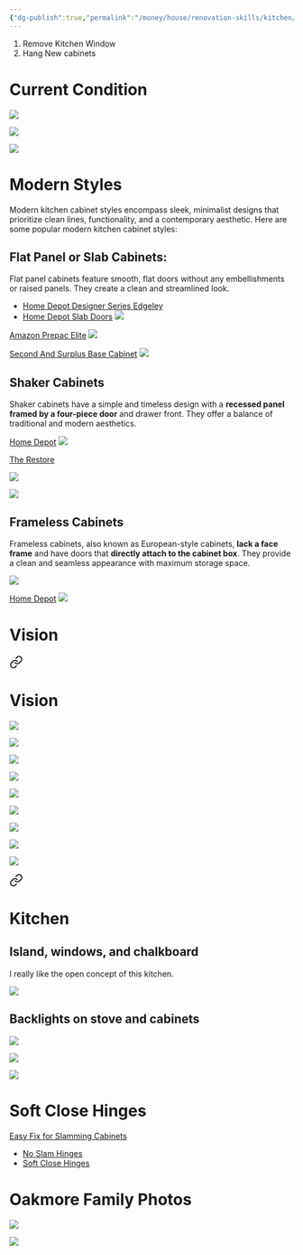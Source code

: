 ```yaml
---
{"dg-publish":true,"permalink":"/money/house/renovation-skills/kitchen/kitchen-cabinets/","tags":["oakmore"],"created":"Jun 05, 2023, 1:49 PM"}
---
```



1. Remove Kitchen Window
2. Hang New cabinets

# Current Condition

![](https://lh3.googleusercontent.com/pw/AIL4fc-JgZNEBGT1OXHvX8Weq0PaESnUhxxddBJat87Hk6SjxqemAPWOgTiwNEJMMynGZNDMSw6AJ0wJdgjp8PI-K9BQf32M6ODY6taehLsGyKhwBuJlPKrtwBGI-ygFNIm7eCt7aWSqxxPnu1m46SaLzv0j1Q=w1673-h1255-s-no?authuser=1)

![](https://lh3.googleusercontent.com/pw/AIL4fc-zjli0KoOq-ilbMeBEQR0kvZmb0b16lpXphby3oN_3Dj4Li1TRMoIALtQqQrQzK-25sMDwOAxCeLENWlLSgGzYfajSoFQuGLfneZnF_7NnH-nQ0UJ1DaHjJiXLc1M31D-47SBhS_HCuoD0Beavo9tsmw=w1673-h1255-s-no?authuser=1)

![](https://lh3.googleusercontent.com/pw/AIL4fc_tsQ4Exf8-4kPRZg-PVT8wLxVsWDI8s-dpF3svHwJ1Oo12wH-5fhvmW9zQwZ8eizwUP7-VHzemSVSvgXYRlQuYfa38yu-pJ5Rv05N1LifsbP5_Mc7K6qTf_fMlXP-HZSUNLXTkFzZEw5vxFjwmrNpDzQ=w1673-h1255-s-no?authuser=1)

# Modern Styles

Modern kitchen cabinet styles encompass sleek, minimalist designs that prioritize clean lines, functionality, and a contemporary aesthetic. Here are some popular modern kitchen cabinet styles:

## Flat Panel or Slab Cabinets:

Flat panel cabinets feature smooth, flat doors without any embellishments or raised panels. They create a clean and streamlined look.

- [Home Depot Designer Series Edgeley](https://www.homedepot.com/pep/Hampton-Bay-Designer-Series-Edgeley-Assembled-33x34-5x23-75-in-Sink-Base-Kitchen-Cabinet-in-Glacier-BS33-EDGL/305842743)
- [Home Depot Slab Doors](https://www.homedepot.com/b/Kitchen-Kitchen-Cabinets/Flat-Panel/Slab-Door/N-5yc1vZas87Z1z17w3aZ1z1drs3?NCNI-5)
![](https://images.thdstatic.com/productImages/3060a0c6-83c6-42e2-9ebe-ce363d4f9a90/svn/white-hampton-bay-assembled-kitchen-cabinets-bs33-edwh-64_1000.jpg)

[Amazon Prepac Elite](https://www.amazon.com/Prepac-WEW-3230-Elite-Storage-Cabinet/dp/B07D2Y2LR8/ref=asc_df_B07D2Y2LR8)
![](https://m.media-amazon.com/images/I/71tRV5XyTFL._AC_SL1500_.jpg)

[Second And Surplus Base Cabinet](https://www.secondsandsurplus.com/base-cabinet-30-madison-ash-kitchen-cabinet-55-b30ma)
![](https://www.secondsandsurplus.com/media/amasty/webp/catalog/product/cache/66c369609c7bef7961a69ee32aaecad8/5/5/55-b30ma_jpg.webp)

## Shaker Cabinets

Shaker cabinets have a simple and timeless design with a **recessed panel framed by a four-piece door** and drawer front. They offer a balance of traditional and modern aesthetics.

[Home Depot](https://www.homedepot.com/b/Kitchen-Kitchen-Cabinets/Shaker/N-5yc1vZas87Z1z0qcue)
![](https://images.thdstatic.com/productImages/238c4199-742c-4751-88b2-25dce1168429/svn/alpine-white-hampton-bay-ready-to-assemble-kitchen-cabinets-b30-64_1000.jpg)

[The Restore](<[The Restore](https://goo.gl/maps/QmjiYKS1JBz1wjpG7)>)

![](https://lh3.googleusercontent.com/pw/AIL4fc-rF3HK-WQSDyd3K6MuDixorp4ERi4D14P2WDdyAjpwG5AAmytsOOp7mQdEajQSfdNrIT9TtBv6wXPZVPMlJqOAn8BjyIfJFTqrYcv5rSYlOn0oMnBBRDDDhHAlE0bpsdj_UdSWQtVFQA0OKhuKtySK-Q=w1673-h1255-s-no?authuser=1)

![](https://lh3.googleusercontent.com/pw/AIL4fc_tRAZzoB-nbZQ1lUYX5Zb51TOVjIVA-PgDHI7OBk9iNwLvIp32rKH9eEOwPa6IwaT3fUouH_m8X0gC-g96ux1N7NFbRuXheTGtZLCCseG66DqHPSwiWIsRsim1xLSXbA28Rx3rdEQld_MiCfQd6qxbBA=w1024-h768-s-no?authuser=1)


## Frameless Cabinets

Frameless cabinets, also known as European-style cabinets, **lack a face frame** and have doors that **directly attach to the cabinet box**. They provide a clean and seamless appearance with maximum storage space.

![](https://st.hzcdn.com/simgs/59913f160133aecd_4-2013/home-design.jpg)


[Home Depot](https://www.homedepot.com/b/Kitchen-Kitchen-Cabinets/Frameless/N-5yc1vZas87Z1z1na1r)
![](https://images.thdstatic.com/productImages/60e95b23-dddb-4d9a-80cf-d33de638eb8b/svn/white-hampton-bay-assembled-kitchen-cabinets-cm3635s-wh-64_1000.jpg)


# Vision


<div class="transclusion internal-embed is-loaded"><a class="markdown-embed-link" href="/money/house/renovation-skills/kitchen/open-up-the-kitchen/#vision" aria-label="Open link"><svg xmlns="http://www.w3.org/2000/svg" width="24" height="24" viewBox="0 0 24 24" fill="none" stroke="currentColor" stroke-width="2" stroke-linecap="round" stroke-linejoin="round" class="svg-icon lucide-link"><path d="M10 13a5 5 0 0 0 7.54.54l3-3a5 5 0 0 0-7.07-7.07l-1.72 1.71"></path><path d="M14 11a5 5 0 0 0-7.54-.54l-3 3a5 5 0 0 0 7.07 7.07l1.71-1.71"></path></svg></a><div class="markdown-embed">



# Vision

![](https://lh3.googleusercontent.com/pw/AJFCJaUqKmaKald8jaqsKseNjav573Hl2YHJO-LhsjLgZM6hjAYuHzC5SNyvf6g3eGDRXSvhrqlqyZIz3PHcZUFlhcbO6bTepJoJRAzuiWsHnvw-S3VAY3GPSTt6nQnYillTPOaoB9PX6HsyCyDGKTJGeNXVvQ=w1024-h768-s-no?authuser=0)

![](https://i.imgur.com/DfsQdrK.png)

![](https://photos.zillowstatic.com/fp/a2c9e9c170298064b892f72118095376-uncropped_scaled_within_1536_1152.webp)

![](https://photos.zillowstatic.com/fp/e8e6d4e318a75aff33e8190e22caab43-uncropped_scaled_within_1536_1152.webp)

![](https://photos.zillowstatic.com/fp/f7d9be3ec9763fb089defe881979bd4f-uncropped_scaled_within_1536_1152.webp)

![](https://photos.zillowstatic.com/fp/035c2f524d3b6521c38d7dc7c65cac27-uncropped_scaled_within_1536_1152.webp)

![](https://photos.zillowstatic.com/fp/c429f7d145fe4c1fc39a9771d521354f-uncropped_scaled_within_1536_1152.webp)

![](https://photos.zillowstatic.com/fp/62ecb411bd79f15c51cc49b5d5080d3d-uncropped_scaled_within_1536_1152.webp)

![](https://photos.zillowstatic.com/fp/36fb0fd116bc07993eddbdbc47576713-uncropped_scaled_within_1536_1152.webp)


</div></div>



<div class="transclusion internal-embed is-loaded"><a class="markdown-embed-link" href="/shopping/house-ideas/house-renovation-ideas/#kitchen" aria-label="Open link"><svg xmlns="http://www.w3.org/2000/svg" width="24" height="24" viewBox="0 0 24 24" fill="none" stroke="currentColor" stroke-width="2" stroke-linecap="round" stroke-linejoin="round" class="svg-icon lucide-link"><path d="M10 13a5 5 0 0 0 7.54.54l3-3a5 5 0 0 0-7.07-7.07l-1.72 1.71"></path><path d="M14 11a5 5 0 0 0-7.54-.54l-3 3a5 5 0 0 0 7.07 7.07l1.71-1.71"></path></svg></a><div class="markdown-embed">



# Kitchen

## Island, windows, and chalkboard

I really like the open concept of this kitchen.

![](https://i.imgur.com/oL137eJ.jpg)

## Backlights on stove and cabinets

![](https://i.imgur.com/E3Bdm4O.jpg)



</div></div>


![](https://hips.hearstapps.com/hmg-prod/images/edc120118pike04-1542730739.jpg)

![](https://www.lilyanncabinets.com/media/igallery/w/h/white_shaker_elite_2_.jpg)
# Soft Close Hinges

[Easy Fix for Slamming Cabinets](https://www.youtube.com/watch?v=Z_AYt7PSEU0)

- [No Slam Hinges](https://www.amazon.com/no-slam-hinges/s?k=no+slam+hinges)
- [Soft Close Hinges](https://www.homedepot.com/b/Hardware-Cabinet-Hardware-Cabinet-Hinges/Soft-Close/N-5yc1vZc29aZ1z0jp6o)

# Oakmore Family Photos

![](https://lh3.googleusercontent.com/pw/AJFCJaW7gwD-YVgXag4iwvAKcjPpKmbnl3Ovjdmd0xPXfx5MsF8siZL8orzdG6f37FnAOnzq5nZllmU6fO-FJqX3Q-8t-yvZU45Lz8IwRCMAaCQfHRhxaM2UlUISveyvT_OB3WecUYfhlMwsq1rflcr2jYe5fQ=w2644-h1983-s-no?authuser=0)

![](https://lh3.googleusercontent.com/pw/AJFCJaU2bTri36BwyV2M-F24xTXsHDIEwEg9tbGsPfytRoBBn-vuF_NAI7OHiSJ1aJTQO3dbEsHwsVejvEvwCMkEpX9_vRr5cmmNbfdtKQID5jDISTJx3NJSK60FqYA2OPURh5H7O9pmtOi9ZHtzb6czQX8OVQ=w2644-h1983-s-no?authuser=0)

